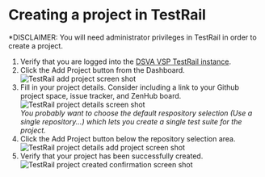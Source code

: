 # Creating a project in TestRail
*DISCLAIMER: You will need administrator privileges in TestRail in order to create a project.

1. Verify that you are logged into the [DSVA VSP TestRail instance](https://dsvavsp.testrail.io/).
1. Click the Add Project button from the Dashboard.  
![TestRail add project screen shot][testrail-add-project]
1. Fill in your project details.  Consider including a link to your Github project space, issue tracker, and ZenHub board.  
![TestRail project details screen shot][testrail-add-project-details]  
*You probably want to choose the default respository selection (Use a single repository...) which lets you create a single test suite for the project.*  
1. Click the Add Project button below the repository selection area.  
![TestRail project details add project screen shot][testrail-add-project-details-add]
1. Verify that your project has been successfully created.  
![TestRail project created confirmation screen shot][testrail-add-project-confirmation]




[testrail-add-project]: ../images/testrail-tutorials/add-project.png
[testrail-add-project-details]: ../images/testrail-tutorials/add-project-details.png
[testrail-add-project-details-add]: ../images/testrail-tutorials/add-project-details-add.png
[testrail-add-project-confirmation]: ../images/testrail-tutorials/add-project-confirmation.png
